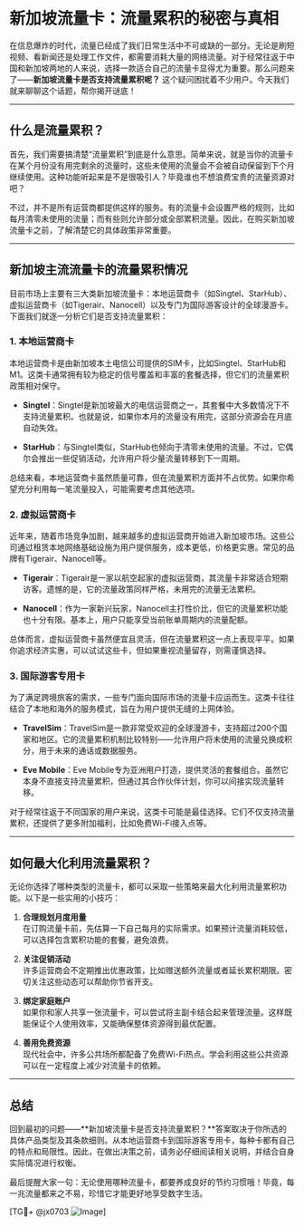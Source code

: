 # 新加坡流量卡：流量累积的秘密与真相

在信息爆炸的时代，流量已经成了我们日常生活中不可或缺的一部分。无论是刷短视频、看新闻还是处理工作文件，都需要消耗大量的网络流量。对于经常往返于中国和新加坡两地的人来说，选择一款适合自己的流量卡显得尤为重要。那么问题来了——**新加坡流量卡是否支持流量累积呢？** 这个疑问困扰着不少用户。今天我们就来聊聊这个话题，帮你揭开谜底！

---

## 什么是流量累积？

首先，我们需要搞清楚“流量累积”到底是什么意思。简单来说，就是当你的流量卡在某个月份没有用完剩余的流量时，这些未使用的流量会不会被自动保留到下个月继续使用。这种功能听起来是不是很吸引人？毕竟谁也不想浪费宝贵的流量资源对吧？

不过，并不是所有运营商都提供这样的服务。有的流量卡会设置严格的规则，比如每月清零未使用的流量；而有些则允许部分或全部累积流量。因此，在购买新加坡流量卡之前，了解清楚它的具体政策非常重要。

---

## 新加坡主流流量卡的流量累积情况

目前市场上主要有三大类新加坡流量卡：本地运营商卡（如Singtel、StarHub）、虚拟运营商卡（如Tigerair、Nanocell）以及专门为国际游客设计的全球漫游卡。下面我们就逐一分析它们是否支持流量累积：

### 1. **本地运营商卡**

本地运营商卡是由新加坡本土电信公司提供的SIM卡，比如Singtel、StarHub和M1。这类卡通常拥有较为稳定的信号覆盖和丰富的套餐选择，但它们的流量累积政策相对保守。

- **Singtel**：Singtel是新加坡最大的电信运营商之一，其套餐中大多数情况下不支持流量累积。也就是说，如果你本月的流量没有用完，这部分资源会在月底自动失效。
  
- **StarHub**：与Singtel类似，StarHub也倾向于清零未使用的流量。不过，它偶尔会推出一些促销活动，允许用户将少量流量转移到下一周期。

总结来看，本地运营商卡虽然质量可靠，但在流量累积方面并不占优势。如果你希望充分利用每一笔流量投入，可能需要考虑其他选项。

### 2. **虚拟运营商卡**

近年来，随着市场竞争加剧，越来越多的虚拟运营商开始进入新加坡市场。这些公司通过租赁本地网络基础设施为用户提供服务，成本更低，价格更实惠。常见的品牌有Tigerair、Nanocell等。

- **Tigerair**：Tigerair是一家以航空起家的虚拟运营商，其流量卡非常适合短期访客。遗憾的是，它的流量政策同样严格，未用完的流量无法累积。

- **Nanocell**：作为一家新兴玩家，Nanocell主打性价比，但它的流量累积功能也十分有限。基本上，用户只能享受当前账单周期内的流量配额。

总体而言，虚拟运营商卡虽然便宜且灵活，但在流量累积这一点上表现平平。如果你追求经济实惠，可以试试这些卡，但如果重视流量留存，则需谨慎选择。

### 3. **国际游客专用卡**

为了满足跨境旅客的需求，一些专门面向国际市场的流量卡应运而生。这类卡往往结合了本地和海外的服务模式，旨在为用户提供无缝的上网体验。

- **TravelSim**：TravelSim是一款非常受欢迎的全球漫游卡，支持超过200个国家和地区。它的流量累积机制比较特别——允许用户将未使用的流量兑换成积分，用于未来的通话或数据服务。

- **Eve Mobile**：Eve Mobile专为亚洲用户打造，提供灵活的套餐组合。虽然它本身不直接支持流量累积，但通过其合作伙伴计划，你可以间接实现流量转移。

对于经常往返于不同国家的用户来说，这类卡可能是最佳选择。它们不仅支持流量累积，还提供了更多附加福利，比如免费Wi-Fi接入点等。

---

## 如何最大化利用流量累积？

无论你选择了哪种类型的流量卡，都可以采取一些策略来最大化利用流量累积功能。以下是一些实用的小技巧：

1. **合理规划月度用量**  
   在订购流量卡前，先估算一下自己每月的实际需求。如果预计流量消耗较低，可以选择包含累积功能的套餐，避免浪费。

2. **关注促销活动**  
   许多运营商会不定期推出优惠政策，比如赠送额外流量或者延长累积期限。密切关注这些动态可以帮助你节省开支。

3. **绑定家庭账户**  
   如果你和家人共享一张流量卡，可以尝试将主副卡结合起来管理流量。这样既能保证个人使用效率，又能确保整体资源得到最优配置。

4. **善用免费资源**  
   现代社会中，许多公共场所都配备了免费Wi-Fi热点。学会利用这些公共资源可以在一定程度上减少对流量卡的依赖。

---

## 总结

回到最初的问题——**新加坡流量卡是否支持流量累积？**答案取决于你所选的具体产品类型及其条款细则。从本地运营商卡到国际游客专用卡，每种卡都有自己的特点和局限性。因此，在做出决策之前，请务必仔细阅读相关说明，并结合自身实际情况进行权衡。

最后提醒大家一句：无论使用哪种流量卡，都要养成良好的节约习惯哦！毕竟，每一兆流量都来之不易，珍惜它才能更好地享受数字生活。

[TG💪+ @jx0703 ![Image](https://github.com/user-attachments/assets/dbca1d08-cadb-493c-b0ec-ad6f7a83f270)]